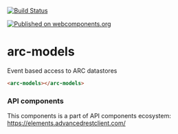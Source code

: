 [![Build Status](https://travis-ci.org/advanced-rest-client/api-url-data-model.svg?branch=stage)](https://travis-ci.org/advanced-rest-client/arc-models)

[![Published on webcomponents.org](https://img.shields.io/badge/webcomponents.org-published-blue.svg)](https://www.webcomponents.org/element/advanced-rest-client/arc-models)

# arc-models

Event based access to ARC datastores

```html
<arc-models></arc-models>
```

### API components

This components is a part of API components ecosystem: https://elements.advancedrestclient.com/
